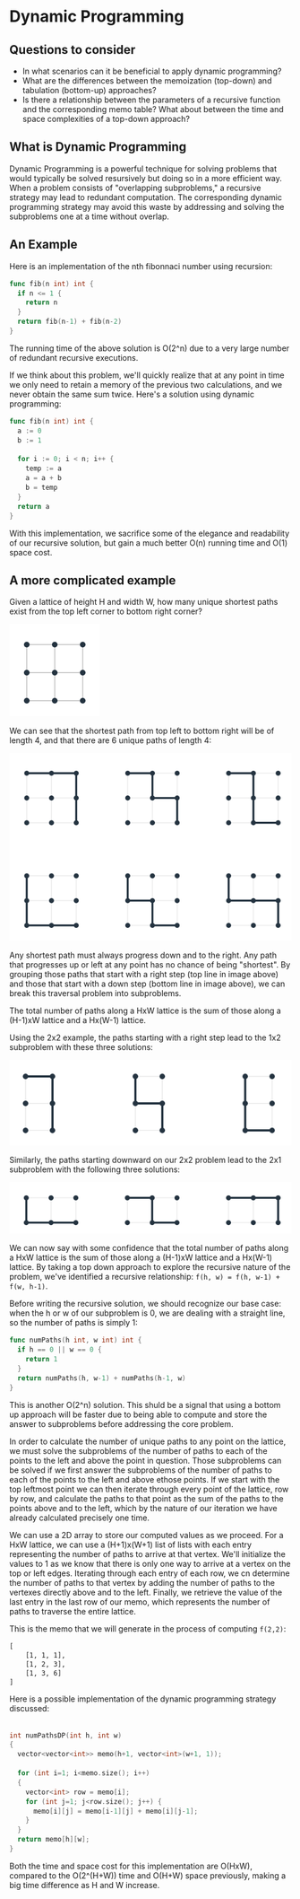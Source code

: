 # Dynamic Programming

## Questions to consider

- In what scenarios can it be beneficial to apply dynamic programming?
- What are the differences between the memoization (top-down) and tabulation
  (bottom-up) approaches?
- Is there a relationship between the parameters of a recursive function and the
  corresponding memo table? What about between the time and space complexities
  of a top-down approach?

## What is Dynamic Programming

Dynamic Programming is a powerful technique for solving problems that would
typically be solved resursively but doing so in a more efficient way. When a
problem consists of "overlapping subproblems," a recursive strategy may lead to
redundant computation. The corresponding dynamic programming strategy may avoid
this waste by addressing and solving the subproblems one at a time without
overlap.

## An Example

Here is an implementation of the nth fibonnaci number using recursion:

```go
func fib(n int) int {
  if n <= 1 {
    return n
  }
  return fib(n-1) + fib(n-2)
}
```

The running time of the above solution is O(2^n) due to a very large number of
redundant recursive executions.

If we think about this problem, we'll quickly realize that at any point in time
we only need to retain a memory of the previous two calculations, and we never
obtain the same sum twice. Here's a solution using dynamic programming:

```go
func fib(n int) int {
  a := 0
  b := 1

  for i := 0; i < n; i++ {
    temp := a
    a = a + b
    b = temp
  }
  return a
}
```

With this implementation, we sacrifice some of the elegance and readability of
our recursive solution, but gain a much better O(n) running time and O(1) space
cost.

## A more complicated example

Given a lattice of height H and width W, how many unique shortest paths exist
from the top left corner to bottom right corner?

![](./lattice.png)

We can see that the shortest path from top left to bottom right will be of
length 4, and that there are 6 unique paths of length 4:

![](./unique_paths.png)

Any shortest path must always progress down and to the right. Any path that
progresses up or left at any point has no chance of being "shortest". By
grouping those paths that start with a right step (top line in image above) and
those that start with a down step (bottom line in image above), we can break
this traversal problem into subproblems.

The total number of paths along a HxW lattice is the sum of those along a
(H-1)xW lattice and a Hx(W-1) lattice.

Using the 2x2 example, the paths starting with a right step lead to the 1x2
subproblem with these three solutions:

![](./right_step.png)

Similarly, the paths starting downward on our 2x2 problem lead to the 2x1
subproblem with the following three solutions:

![](./down_step.png)

We can now say with some confidence that the total number of paths along a HxW
lattice is the sum of those along a (H-1)xW lattice and a Hx(W-1) lattice. By
taking a top down approach to explore the recursive nature of the problem, we've
identified a recursive relationship: `f(h, w) = f(h, w-1) + f(w, h-1)`.

Before writing the recursive solution, we should recognize our base case: when
the h or w of our subproblem is 0, we are dealing with a straight line, so the
number of paths is simply 1:

```go
func numPaths(h int, w int) int {
  if h == 0 || w == 0 {
    return 1
  }
  return numPaths(h, w-1) + numPaths(h-1, w)
}
```

This is another O(2^n) solution. This shuld be a signal that using a bottom up
approach will be faster due to being able to compute and store the answer to
subproblems before addressing the core problem.

In order to calculate the number of unique paths to any point on the lattice, we
must solve the subproblems of the number of paths to each of the points to the
left and above the point in question. Those subproblems can be solved if we
first answer the subproblems of the number of paths to each of the points to the
left and above ethose points. If we start with the top leftmost point we can
then iterate through every point of the lattice, row by row, and calculate the
paths to that point as the sum of the paths to the points above and to the left,
which by the nature of our iteration we have already calculated precisely one
time.

We can use a 2D array to store our computed values as we proceed. For a HxW
lattice, we can use a (H+1)x(W+1) list of lists with each entry representing the
number of paths to arrive at that vertex. We'll initialize the values to 1 as we
know that there is only one way to arrive at a vertex on the top or left edges.
Iterating through each entry of each row, we cn determine the number of paths to
that vertex by adding the number of paths to the vertexes directly above and to
the left. Finally, we retrieve the value of the last entry in the last row of
our memo, which represents the number of paths to traverse the entire lattice.

This is the memo that we will generate in the process of computing `f(2,2)`:

```
[
    [1, 1, 1],
    [1, 2, 3],
    [1, 3, 6]
]
```

Here is a possible implementation of the dynamic programming strategy discussed:

```cpp

int numPathsDP(int h, int w)
{
  vector<vector<int>> memo(h+1, vector<int>(w+1, 1));

  for (int i=1; i<memo.size(); i++)
  {
    vector<int> row = memo[i];
    for (int j=1; j<row.size(); j++) {
      memo[i][j] = memo[i-1][j] + memo[i][j-1];
    }
  }
  return memo[h][w];
}

```

Both the time and space cost for this implementation are O(HxW), compared to the
O(2^(H+W)) time and O(H+W) space previously, making a big time difference as H
and W increase.
